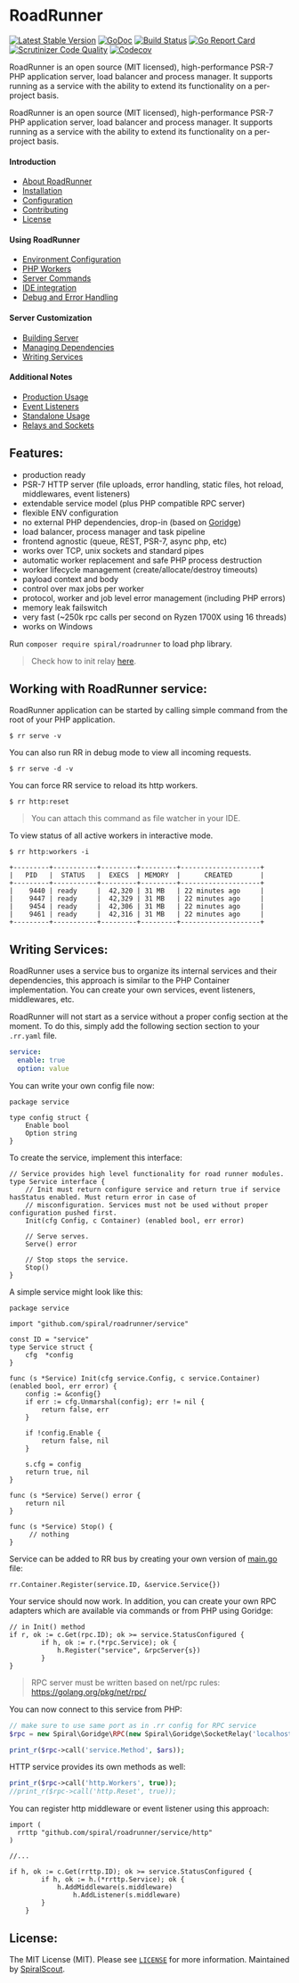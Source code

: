 RoadRunner
==========
[![Latest Stable Version](https://poser.pugx.org/spiral/roadrunner/version)](https://packagist.org/packages/spiral/roadrunner)
[![GoDoc](https://godoc.org/github.com/spiral/roadrunner?status.svg)](https://godoc.org/github.com/spiral/roadrunner)
[![Build Status](https://travis-ci.org/spiral/roadrunner.svg?branch=master)](https://travis-ci.org/spiral/roadrunner)
[![Go Report Card](https://goreportcard.com/badge/github.com/spiral/roadrunner)](https://goreportcard.com/report/github.com/spiral/roadrunner)
[![Scrutinizer Code Quality](https://scrutinizer-ci.com/g/spiral/roadrunner/badges/quality-score.png)](https://scrutinizer-ci.com/g/spiral/roadrunner/?branch=master)
[![Codecov](https://codecov.io/gh/spiral/roadrunner/branch/master/graph/badge.svg)](https://codecov.io/gh/spiral/roadrunner/)

RoadRunner is an open source (MIT licensed), high-performance PSR-7 PHP application server, load balancer and process manager.
It supports running as a service with the ability to extend its functionality on a per-project basis.

RoadRunner is an open source (MIT licensed), high-performance PSR-7 PHP application server, load balancer and process manager. It supports running as a service with the ability to extend its functionality on a per-project basis.

#### Introduction
- [About RoadRunner](https://github.com/spiral/roadrunner/wiki/About-RoadRunner)
- [Installation](https://github.com/spiral/roadrunner/wiki/Installation)
- [Configuration](https://github.com/spiral/roadrunner/wiki/Configuration)
- [Contributing](https://github.com/spiral/roadrunner/wiki/Contributing)
- [License](https://github.com/spiral/roadrunner/wiki/License)

#### Using RoadRunner
* [Environment Configuration](https://github.com/spiral/roadrunner/wiki/Enviroment-Configuration)
* [PHP Workers](https://github.com/spiral/roadrunner/wiki/PHP-Workers)
* [Server Commands](https://github.com/spiral/roadrunner/wiki/Server-Commands)
* [IDE integration](https://github.com/spiral/roadrunner/wiki/IDE-Integration)
* [Debug and Error Handling](https://github.com/spiral/roadrunner/wiki/Debug-And-Error-Handling)

#### Server Customization
* [Building Server](https://github.com/spiral/roadrunner/wiki/Building-Server)
* [Managing Dependencies](https://github.com/spiral/roadrunner/wiki/Managing-Dependencies)
* [Writing Services](https://github.com/spiral/roadrunner/wiki/Writing-Services)

#### Additional Notes
- [Production Usage](https://github.com/spiral/roadrunner/wiki/Production-Usage)
- [Event Listeners](https://github.com/spiral/roadrunner/wiki/Event-Listeners)
- [Standalone Usage](https://github.com/spiral/roadrunner/wiki/Standalone-usage)
- [Relays and Sockets](https://github.com/spiral/roadrunner/wiki/Relays-And-Sockets)

Features:
--------
- production ready
- PSR-7 HTTP server (file uploads, error handling, static files, hot reload, middlewares, event listeners)
- extendable service model (plus PHP compatible RPC server)
- flexible ENV configuration
- no external PHP dependencies, drop-in (based on [Goridge](https://github.com/spiral/goridge))
- load balancer, process manager and task pipeline
- frontend agnostic (queue, REST, PSR-7, async php, etc)
- works over TCP, unix sockets and standard pipes
- automatic worker replacement and safe PHP process destruction
- worker lifecycle management (create/allocate/destroy timeouts)
- payload context and body
- control over max jobs per worker
- protocol, worker and job level error management (including PHP errors)
- memory leak failswitch
- very fast (~250k rpc calls per second on Ryzen 1700X using 16 threads)
- works on Windows

Run `composer require spiral/roadrunner` to load php library.

> Check how to init relay [here](./php-src/tests/client.php).

Working with RoadRunner service:
--------

RoadRunner application can be started by calling simple command from the root of your PHP application.

```
$ rr serve -v
```

You can also run RR in debug mode to view all incoming requests.

```
$ rr serve -d -v
```

You can force RR service to reload its http workers.

```
$ rr http:reset
```

> You can attach this command as file watcher in your IDE.

To view status of all active workers in interactive mode.

```
$ rr http:workers -i
```

```
+---------+-----------+---------+---------+--------------------+
|   PID   |  STATUS   |  EXECS  | MEMORY  |      CREATED       |
+---------+-----------+---------+---------+--------------------+
|    9440 | ready     |  42,320 | 31 MB   | 22 minutes ago     |
|    9447 | ready     |  42,329 | 31 MB   | 22 minutes ago     |
|    9454 | ready     |  42,306 | 31 MB   | 22 minutes ago     |
|    9461 | ready     |  42,316 | 31 MB   | 22 minutes ago     |
+---------+-----------+---------+---------+--------------------+
```

Writing Services:
--------
RoadRunner uses a service bus to organize its internal services and their dependencies, this approach is similar to the PHP Container implementation. You can create your own services, event listeners, middlewares, etc.

RoadRunner will not start as a service without a proper config section at the moment. To do this, simply add the following section section to your `.rr.yaml` file.

```yaml
service:
  enable: true
  option: value
```

You can write your own config file now:

```golang
package service

type config struct {
	Enable bool
	Option string
}
```

To create the service, implement this interface:

```golang
// Service provides high level functionality for road runner modules.
type Service interface {
	// Init must return configure service and return true if service hasStatus enabled. Must return error in case of
	// misconfiguration. Services must not be used without proper configuration pushed first.
	Init(cfg Config, c Container) (enabled bool, err error)

	// Serve serves.
	Serve() error

	// Stop stops the service.
	Stop()
}
```

A simple service might look like this:

```golang
package service

import "github.com/spiral/roadrunner/service"

const ID = "service"
type Service struct {
	cfg  *config
}

func (s *Service) Init(cfg service.Config, c service.Container) (enabled bool, err error) {
	config := &config{}
	if err := cfg.Unmarshal(config); err != nil {
		return false, err
	}

	if !config.Enable {
		return false, nil
	}

	s.cfg = config
	return true, nil
}

func (s *Service) Serve() error {
	return nil
}

func (s *Service) Stop() {
	 // nothing
}
```

Service can be added to RR bus by creating your own version of [main.go](https://github.com/spiral/roadrunner/blob/master/cmd/rr/main.go) file:


```golang
rr.Container.Register(service.ID, &service.Service{})
```

Your service should now work. In addition, you can create your own RPC adapters which are available via commands or from PHP using Goridge:

```golang
// in Init() method
if r, ok := c.Get(rpc.ID); ok >= service.StatusConfigured {
		if h, ok := r.(*rpc.Service); ok {
			h.Register("service", &rpcServer{s})
		}
}
```

> RPC server must be written based on net/rpc rules: https://golang.org/pkg/net/rpc/

You can now connect to this service from PHP:

```php
// make sure to use same port as in .rr config for RPC service
$rpc = new Spiral\Goridge\RPC(new Spiral\Goridge\SocketRelay('localhost', 6001));

print_r($rpc->call('service.Method', $ars));
```

HTTP service provides its own methods as well:

```php
print_r($rpc->call('http.Workers', true));
//print_r($rpc->call('http.Reset', true));
```

You can register http middleware or event listener using this approach:

```golang
import (
  rrttp "github.com/spiral/roadrunner/service/http"
)

//...

if h, ok := c.Get(rrttp.ID); ok >= service.StatusConfigured {
		if h, ok := h.(*rrttp.Service); ok {
			h.AddMiddleware(s.middleware)
      			h.AddListener(s.middleware)
		}
	}
```

License:
--------
The MIT License (MIT). Please see [`LICENSE`](./LICENSE) for more information. Maintained by [SpiralScout](https://spiralscout.com).
